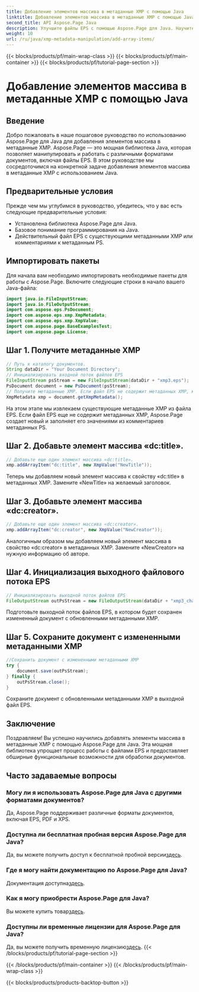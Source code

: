 ```yaml
---
title: Добавление элементов массива в метаданные XMP с помощью Java
linktitle: Добавление элементов массива в метаданные XMP с помощью Java
second_title: API Aspose.Page Java
description: Улучшите файлы EPS с помощью Aspose.Page для Java. Научитесь легко добавлять элементы массива в метаданные XMP. Следуйте нашему пошаговому руководству прямо сейчас!
weight: 10
url: /ru/java/xmp-metadata-manipulation/add-array-items/
---
```


{{< blocks/products/pf/main-wrap-class >}}
{{< blocks/products/pf/main-container >}}
{{< blocks/products/pf/tutorial-page-section >}}

# Добавление элементов массива в метаданные XMP с помощью Java

## Введение
Добро пожаловать в наше пошаговое руководство по использованию Aspose.Page для Java для добавления элементов массива в метаданные XMP. Aspose.Page — это мощная библиотека Java, которая позволяет манипулировать и работать с различными форматами документов, включая файлы EPS. В этом руководстве мы сосредоточимся на конкретной задаче добавления элементов массива в метаданные XMP с использованием Java.
## Предварительные условия
Прежде чем мы углубимся в руководство, убедитесь, что у вас есть следующие предварительные условия:
- Установлена библиотека Aspose.Page для Java.
- Базовое понимание программирования на Java.
- Действительный файл EPS с существующими метаданными XMP или комментариями к метаданным PS.
## Импортировать пакеты
Для начала вам необходимо импортировать необходимые пакеты для работы с Aspose.Page. Включите следующие строки в начало вашего Java-файла:
```java
import java.io.FileInputStream;
import java.io.FileOutputStream;
import com.aspose.eps.PsDocument;
import com.aspose.eps.xmp.XmpMetadata;
import com.aspose.eps.xmp.XmpValue;
import com.aspose.page.BaseExamplesTest;
import com.aspose.page.License;
```
## Шаг 1. Получите метаданные XMP
```java
// Путь к каталогу документов.
String dataDir = "Your Document Directory";
// Инициализировать входной поток файлов EPS
FileInputStream psStream = new FileInputStream(dataDir + "xmp3.eps");
PsDocument document = new PsDocument(psStream);
// Получите метаданные XMP. Если файл EPS не содержит метаданных XMP, мы получаем новый, заполненный значениями из комментариев метаданных PS (%%Creator, %%CreateDate, %%Title и т. д.).
XmpMetadata xmp = document.getXmpMetadata();
```
На этом этапе мы извлекаем существующие метаданные XMP из файла EPS. Если файл EPS еще не содержит метаданных XMP, Aspose.Page создает новый и заполняет его значениями из комментариев метаданных PS.
## Шаг 2. Добавьте элемент массива «dc:title».
```java
// Добавьте еще один элемент массива «dc:title».
xmp.addArrayItem("dc:title", new XmpValue("NewTitle"));
```
Теперь мы добавляем новый элемент массива к свойству «dc:title» в метаданных XMP. Замените «NewTitle» на желаемый заголовок.
## Шаг 3. Добавьте элемент массива «dc:creator».
```java
// Добавьте еще один элемент массива «dc:creator».
xmp.addArrayItem("dc:creator", new XmpValue("NewCreator"));
```
Аналогичным образом мы добавляем новый элемент массива в свойство «dc:creator» в метаданных XMP. Замените «NewCreator» на нужную информацию об авторе.
## Шаг 4. Инициализация выходного файлового потока EPS
```java
// Инициализировать выходной поток файлов EPS
FileOutputStream outPsStream = new FileOutputStream(dataDir + "xmp3_changed.eps");
```
Подготовьте выходной поток файлов EPS, в котором будет сохранен измененный документ с обновленными метаданными XMP.
## Шаг 5. Сохраните документ с измененными метаданными XMP
```java
//Сохранить документ с измененными метаданными XMP
try {			
    document.save(outPsStream);
} finally {
    outPsStream.close();
}
```
Сохраните документ с обновленными метаданными XMP в выходной файл EPS.
## Заключение
Поздравляем! Вы успешно научились добавлять элементы массива в метаданные XMP с помощью Aspose.Page для Java. Эта мощная библиотека упрощает процесс работы с файлами EPS и предоставляет обширные функциональные возможности для обработки документов.
## Часто задаваемые вопросы

### Могу ли я использовать Aspose.Page для Java с другими форматами документов?
Да, Aspose.Page поддерживает различные форматы документов, включая EPS, PDF и XPS.
### Доступна ли бесплатная пробная версия Aspose.Page для Java?
 Да, вы можете получить доступ к бесплатной пробной версии[здесь](https://releases.aspose.com/).
### Где я могу найти документацию по Aspose.Page для Java?
 Документация доступна[здесь](https://reference.aspose.com/page/java/).
### Как я могу приобрести Aspose.Page для Java?
 Вы можете купить товар[здесь](https://purchase.aspose.com/buy).
### Доступны ли временные лицензии для Aspose.Page для Java?
 Да, вы можете получить временную лицензию[здесь](https://purchase.aspose.com/temporary-license/).
{{< /blocks/products/pf/tutorial-page-section >}}

{{< /blocks/products/pf/main-container >}}
{{< /blocks/products/pf/main-wrap-class >}}

{{< blocks/products/products-backtop-button >}}
